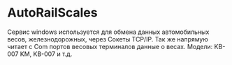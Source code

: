 # AutoRailScales
Сервис windows используется для обмена данных автомобильных весов, железнодорожных, через Сокеты TCP/IP.
Так же напрямую читает с Com портов весовых терминалов данные о весах. Модели: KB-007 KM, KB-007 и т.д.